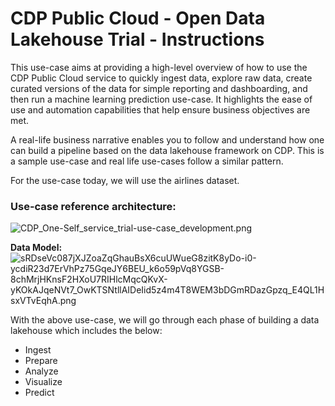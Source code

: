 # CDP Public Cloud - Open Data Lakehouse Trial - Instructions

This use-case aims at providing a high-level overview of how to use the CDP Public Cloud service to quickly ingest data, explore raw data, create curated versions of the data for simple reporting and dashboarding, and then run a machine learning prediction use-case. It highlights the ease of use and automation capabilities that help ensure business objectives are met.

A real-life business narrative enables you to follow and understand how one can build a pipeline based on the data lakehouse framework on CDP. This is a sample use-case and real life use-cases follow a similar pattern.

For the use-case today, we will use the airlines dataset.

### Use\-case reference architecture:

![CDP_One-Self_service_trial-use-case_development.png](image/CDP_One-Self_service_trial-use-case_development.png)

**Data Model:**
![sRDseVc087jXJZoaZqGhauBsX6cuUWueG8zitK8yDo-i0-ycdiR23d7ErVhPz75GqeJY6BEU_k6o59pVq8YGSB-8chMrjHKnsF2HXoU7RIHlcMqcQKvX-yKOkAJqeNVt7_OwKTSNtllAIDeIid5z4m4T8WEM3bDGmRDazGpzq_E4QL1HsxVTvEqhA.png](image/sRDseVc087jXJZoaZqGhauBsX6cuUWueG8zitK8yDo-i0-ycdiR23d7ErVhPz75GqeJY6BEU_k6o59pVq8YGSB-8chMrjHKnsF2HXoU7RIHlcMqcQKvX-yKOkAJqeNVt7_OwKTSNtllAIDeIid5z4m4T8WEM3bDGmRDazGpzq_E4QL1HsxVTvEqhA.png)

With the above use\-case, we will go through each phase of building a data lakehouse which includes the below:

- Ingest
- Prepare
- Analyze
- Visualize
- Predict
